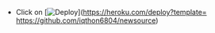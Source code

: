 - Click on  [![Deploy](https://www.herokucdn.com/deploy/button.svg)](https://heroku.com/deploy?template= https://github.com/iqthon6804/newsource)
